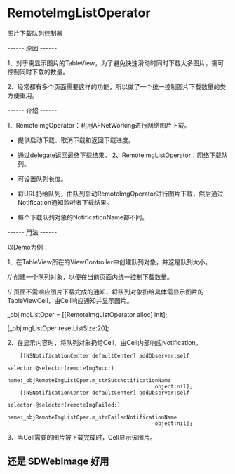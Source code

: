 RemoteImgListOperator
=====================

图片下载队列控制器

------ 原因 ------

1、对于需显示图片的TableView，为了避免快速滑动时同时下载太多图片，需可控制同时下载的数量。

2、经常都有多个页面需要这样的功能，所以做了一个统一控制图片下载数量的类方便重用。

------ 介绍 ------

1、RemoteImgOperator：利用AFNetWorking进行网络图片下载。

- 提供启动下载、取消下载和返回下载进度。
- 通过delegate返回最终下载结果。
2、RemoteImgListOperator：网络下载队列。

- 可设置队列长度。
- 将URL扔给队列，由队列启动RemoteImgOperator进行图片下载，然后通过Notification通知监听者下载结果。
- 每个下载队列对象的NotificationName都不同。

------ 用法 ------

以Demo为例：

1、在TableView所在的ViewController中创建队列对象，并这是队列大小。

// 创建一个队列对象，以便在当前页面内统一控制下载数量。

// 页面不需响应图片下载完成的通知，将队列对象扔给具体需显示图片的TableViewCell，由Cell响应通知并显示图片。

_objImgListOper = [[RemoteImgListOperator alloc] init];

[_objImgListOper resetListSize:20];

2、在显示内容时，将队列对象扔给Cell，由Cell内部响应Notification。

        [[NSNotificationCenter defaultCenter] addObserver:self
                                                 selector:@selector(remoteImgSucc:)
                                                     name:_objRemoteImgListOper.m_strSuccNotificationName
                                                   object:nil];
        [[NSNotificationCenter defaultCenter] addObserver:self
                                                 selector:@selector(remoteImgFailed:)
                                                     name:_objRemoteImgListOper.m_strFailedNotificationName
                                                   object:nil];
3、当Cell需要的图片被下载完成时，Cell显示该图片。


## 还是 SDWebImage 好用

